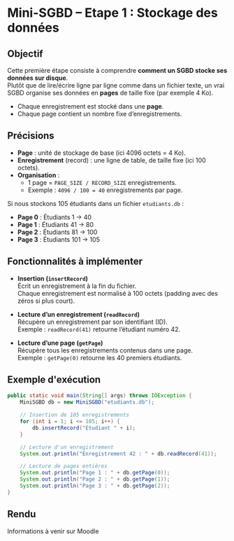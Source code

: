 
# Mini-SGBD – Etape 1 : Stockage des données

##  Objectif
Cette première étape consiste à comprendre **comment un SGBD stocke ses données sur disque**.  
Plutôt que de lire/écrire ligne par ligne comme dans un fichier texte, un vrai SGBD organise ses données en **pages** de taille fixe (par exemple 4 Ko).  

- Chaque enregistrement est stocké dans une **page**.  
- Chaque page contient un nombre fixe d’enregistrements.  

## Précisions

- **Page** : unité de stockage de base (ici 4096 octets = 4 Ko).  
-  **Enregistrement** (record) : une ligne de table, de taille fixe (ici 100 octets).  
- **Organisation** :
  - 1 page = `PAGE_SIZE / RECORD_SIZE` enregistrements.  
  - Exemple : `4096 / 100 = 40` enregistrements par page.  

Si nous stockons 105 étudiants dans un fichier `etudiants.db` :

- **Page 0** : Étudiants 1 → 40  
- **Page 1** : Étudiants 41 → 80  
- **Page 2** : Étudiants 81 → 100  
- **Page 3** : Étudiants 101 → 105  

##  Fonctionnalités à implémenter

- **Insertion (`insertRecord`)**  
  Écrit un enregistrement à la fin du fichier.  
  Chaque enregistrement est normalisé à 100 octets (padding avec des zéros si plus court).

- **Lecture d’un enregistrement (`readRecord`)**  
  Récupère un enregistrement par son identifiant (ID).  
  Exemple : `readRecord(41)` retourne l’étudiant numéro 42.

- **Lecture d’une page (`getPage`)**  
  Récupère tous les enregistrements contenus dans une page.  
  Exemple : `getPage(0)` retourne les 40 premiers étudiants.

## Exemple d'exécution

```java
public static void main(String[] args) throws IOException {
    MiniSGBD db = new MiniSGBD("etudiants.db");

    // Insertion de 105 enregistrements
    for (int i = 1; i <= 105; i++) {
        db.insertRecord("Etudiant " + i);
    }

    // Lecture d'un enregistrement
    System.out.println("Enregistrement 42 : " + db.readRecord(41));

    // Lecture de pages entières
    System.out.println("Page 1 : " + db.getPage(0));
    System.out.println("Page 2 : " + db.getPage(1));
    System.out.println("Page 3 : " + db.getPage(2));
}
```
## Rendu
Informations à venir sur Moodle
